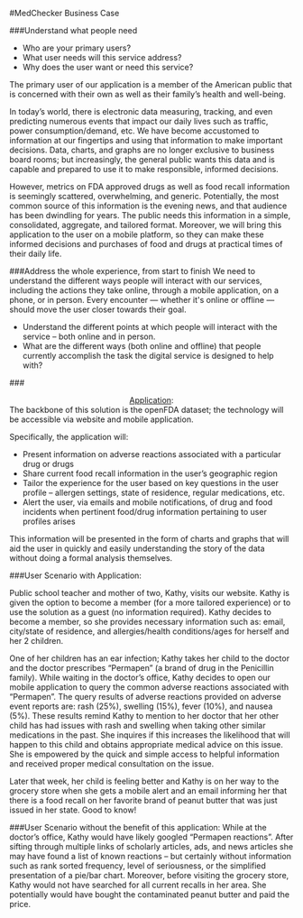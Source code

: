 #MedChecker Business Case

###Understand what people need
- Who are your primary users?
- What user needs will this service address?
- Why does the user want or need this service?

The primary user of our application is a member of the American public that is concerned with their own as well as their family’s health and well-being. 

In today’s world, there is electronic data measuring, tracking, and even predicting numerous events that impact our daily lives such as traffic, power consumption/demand, etc.  We have become accustomed to information at our fingertips and using that information to make important decisions.  Data, charts, and graphs are no longer exclusive to business board rooms; but increasingly, the general public wants this data and is capable and prepared to use it to make responsible, informed decisions. 

However, metrics on FDA approved drugs as well as food recall information is seemingly scattered, overwhelming, and generic.  Potentially, the most common source of this information is the evening news, and that audience has been dwindling for years.  The public needs this information in a simple, consolidated, aggregate, and tailored format.  Moreover, we will bring this application to the user on a mobile platform, so they can make these informed decisions and purchases of food and drugs at practical times of their daily life.

###Address the whole experience, from start to finish
We need to understand the different ways people will interact with our services, including the actions they take online, through a mobile application, on a phone, or in person. Every encounter — whether it's online or offline — should move the user closer towards their goal. 

- Understand the different points at which people will interact with the service – both online and in person.
- What are the different ways (both online and offline) that people currently accomplish the task the digital service is designed to help with?

###<center><u>Application</u>:</center>
The backbone of this solution is the openFDA dataset; the technology will be accessible via website and mobile application. 

Specifically, the application will: 
- Present information on adverse reactions associated with a particular drug or drugs
- Share current food recall information in the user’s geographic region
- Tailor the experience for the user based on key questions in the user profile – allergen settings, state of residence, regular medications, etc.
- Alert the user, via emails and mobile notifications, of drug and food incidents when pertinent food/drug information pertaining to user profiles arises

This information will be presented in the form of charts and graphs that will aid the user in quickly and easily understanding the story of the data without doing a formal analysis themselves.

###User Scenario with Application: 

Public school teacher and mother of two, Kathy, visits our website.  Kathy is given the option to become a member (for a more tailored experience) or to use the solution as a guest (no information required).  Kathy decides to become a member, so she provides necessary information such as:  email, city/state of residence, and allergies/health conditions/ages for herself and her 2 children. 

One of her children has an ear infection; Kathy takes her child to the doctor and the doctor prescribes “Permapen” (a brand of drug in the Penicillin family).  While waiting in the doctor’s office, Kathy decides to open our mobile application to query the common adverse reactions associated with “Permapen”.  The query results of adverse reactions provided on adverse event reports are: rash (25%), swelling (15%), fever (10%), and nausea (5%).  These results remind Kathy to mention to her doctor that her other child has had issues with rash and swelling when taking other similar medications in the past.  She inquires if this increases the likelihood that will happen to this child and obtains appropriate medical advice on this issue.  She is empowered by the quick and simple access to helpful information and received proper medical consultation on the issue.  

Later that week, her child is feeling better and Kathy is on her way to the grocery store when she gets a mobile alert and an email informing her that there is a food recall on her favorite brand of peanut butter that was just issued in her state.  Good to know! 

###User Scenario without the benefit of this application:
While at the doctor’s office, Kathy would have likely googled “Permapen reactions”.  After sifting through multiple links of scholarly articles, ads, and news articles she may have found a list of known reactions – but certainly without information such as rank sorted frequency, level of seriousness, or the simplified presentation of a pie/bar chart.
Moreover, before visiting the grocery store, Kathy would not have searched for all current recalls in her area.  She potentially would have bought the contaminated peanut butter and paid the price.  
